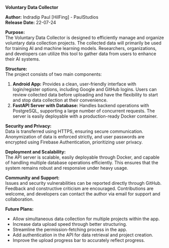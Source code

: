 **Voluntary Data Collector**

**Author:** Indradip Paul [HilFing] - PaulStudios  
**Release Date:** 22-07-24  

**Purpose:**  
The Voluntary Data Collector is designed to efficiently manage and organize voluntary data collection projects. The collected data will primarily be used for training AI and machine learning models. Researchers, organizations, and developers can utilize this tool to gather data from users to enhance their AI systems.

**Structure:**  
The project consists of two main components:
1. **Android App:** Provides a clean, user-friendly interface with login/register options, including Google and GitHub logins. Users can review collected data before uploading and have the flexibility to start and stop data collection at their convenience.
2. **FastAPI Server with Database:** Handles backend operations with PostgreSQL, supporting a large number of concurrent requests. The server is easily deployable with a production-ready Docker container.

**Security and Privacy:**  
Data is transferred using HTTPS, ensuring secure communication. Anonymization of data is enforced strictly, and user passwords are encrypted using Firebase Authentication, prioritizing user privacy.

**Deployment and Scalability:**  
The API server is scalable, easily deployable through Docker, and capable of handling multiple database operations efficiently. This ensures that the system remains robust and responsive under heavy usage.

**Community and Support:**  
Issues and security vulnerabilities can be reported directly through GitHub. Feedback and constructive criticism are encouraged. Contributions are welcome, and developers can contact the author via email for support and collaboration.

**Future Plans:**  
- Allow simultaneous data collection for multiple projects within the app.
- Increase data upload speed through better structuring.
- Streamline the permission-fetching process in the app.
- Add authentication in the API for data retrieval and project creation.
- Improve the upload progress bar to accurately reflect progress.
